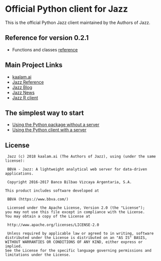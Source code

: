# Official Python client for Jazz

This is the official Python Jazz client maintained by the Authors of Jazz.


## Reference for version 0.2.1

 - Functions and classes [reference](reference.html)


## Main Project Links

 - [kaalam.ai](http://kaalam.github.io/kaalam/)
 - [Jazz Reference](http://kaalam.github.io/jazz_reference/)
 - [Jazz Blog](http://kaalam.github.io/blog/)
 - [Jazz News](http://kaalam.github.io/news/)
 - [Jazz R client](http://kaalam.github.io/rjazz/)


## The simplest way to start

 - [Using the Python package without a server](http://kaalam.github.io/jazz_reference/pyjazz_walkthough_client_only.html)
 - [Using the Python client with a server](http://kaalam.github.io/jazz_reference/pyjazz_walkthough_with_server.html)


## License

     Jazz (c) 2018 kaalam.ai (The Authors of Jazz), using (under the same license):

     BBVA - Jazz: A lightweight analytical web server for data-driven applications.

     Copyright 2016-2017 Banco Bilbao Vizcaya Argentaria, S.A.

    This product includes software developed at

     BBVA (https://www.bbva.com/)

     Licensed under the Apache License, Version 2.0 (the "License");
    you may not use this file except in compliance with the License.
    You may obtain a copy of the License at

     http://www.apache.org/licenses/LICENSE-2.0

     Unless required by applicable law or agreed to in writing, software
    distributed under the License is distributed on an "AS IS" BASIS,
    WITHOUT WARRANTIES OR CONDITIONS OF ANY KIND, either express or implied.
    See the License for the specific language governing permissions and
    limitations under the License.
